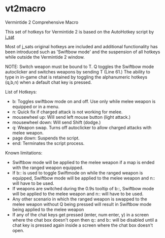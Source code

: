 # vt2macro
Vermintide 2 Comprehensive Macro

This set of hotkeys for Vermintide 2 is based on the AutoHotkey script by [j_sat](youtube.com/jsat7 "YouTube")

Most of j_sats original hotkeys are included and additional functionality has been introduced such as 'Swiftbow mode' and the suspension of all hotkeys while outside the Vermintide 2 window.

NOTE: Switch weapon must be bound to T. Q toggles the Swiftbow mode autoclicker and switches weapons by sending T (Line 61.)
The ability to type in in-game chat is retained by toggling the alphanumeric hotkeys (q,b,n) when a default chat key is pressed.

List of Hotkeys:
- b: Toggles swiftbow mode on and off. Use only while melee weapon is equipped or in a menu.
- n: Quick fix if charged attack is not working for melee.
- mousewheel up: Will send left mouse button (light attack.)
- mousewheel down: Will send Shift (dodge.)
- q: Weapon swap. Turns off autoclicker to allow charged attacks with melee weapon.
- page down: Suspends the script.
- end: Terminates the script process.

Known limitations:
- Swiftbow mode will be applied to the melee weapon if a map is ended with the ranged weapon equipped.
- If b:: is used to toggle Swiftmode on while the ranged weapon is equipped, Swiftbow mode will be applied to the melee weapon and n:: will have to be used.
- If weapons are switched during the 0.9s tooltip of b::, Swiftbow mode will be applied to the melee weapon and n:: will have to be used.
- Any other scenario in which the ranged weapon is swapped to the melee weapon without Q being pressed will result in Swiftbow mode being applied to the melee weapon
- If any of the chat keys get pressed (enter, num enter, y) in a screen where the chat box doesn't open then q:: and b:: will be disabled until a chat key is pressed again inside a screen where the chat box doesn't open.
